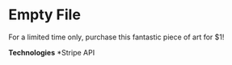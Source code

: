 # Empty File
For a limited time only, purchase this fantastic piece of art for $1!

**Technologies**
  *Stripe API
